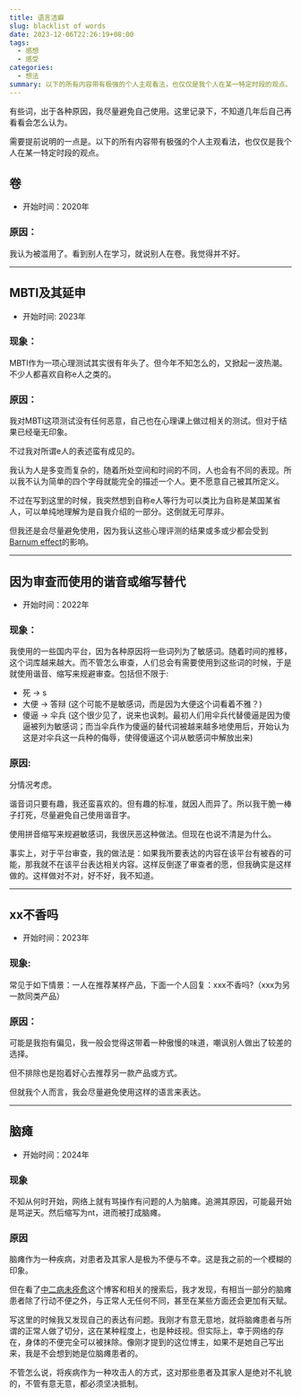 ```yaml
---
title: 语言洁癖
slug: blacklist of words
date: 2023-12-06T22:26:19+08:00
tags:
  - 感想
  - 感受
categories:
  - 想法
summary: 以下的所有内容带有极强的个人主观看法，也仅仅是我个人在某一特定时段的观点。
---
```

有些词，出于各种原因，我尽量避免自己使用。这里记录下，不知道几年后自己再看看会怎么认为。

需要提前说明的一点是。以下的所有内容带有极强的个人主观看法，也仅仅是我个人在某一特定时段的观点。

## 卷
- 开始时间：2020年

### 原因：
我认为被滥用了。看到别人在学习，就说别人在卷。我觉得并不好。

---

## MBTI及其延申
- 开始时间: 2023年

### 现象：
MBTI作为一项心理测试其实很有年头了。但今年不知怎么的，又掀起一波热潮。不少人都喜欢自称e人之类的。

### 原因：
我对MBTI这项测试没有任何恶意，自己也在心理课上做过相关的测试。但对于结果已经毫无印象。

不过我对所谓e人的表述蛮有成见的。

我认为人是多变而复杂的，随着所处空间和时间的不同，人也会有不同的表现。所以我不认为简单的四个字母就能完全的描述一个人。更不愿意自己被其所定义。

不过在写到这里的时候，我突然想到自称e人等行为可以类比为自称是某国某省人，可以单纯地理解为是自我介绍的一部分。这倒就无可厚非。

但我还是会尽量避免使用，因为我认这些心理评测的结果或多或少都会受到[Barnum effect](https://en.wikipedia.org/wiki/Barnum_effect)的影响。

---

## 因为审查而使用的谐音或缩写替代
- 开始时间：2022年

### 现象：
我使用的一些国内平台，因为各种原因将一些词列为了敏感词。随着时间的推移，这个词库越来越大。而不管怎么审查，人们总会有需要使用到这些词的时候，于是就使用谐音、缩写来规避审查。包括但不限于:
  - 死 -> s 
  - 大便 -> 答辩 (这个可能不是敏感词，而是因为大便这个词看着不雅？)
  - 傻逼 -> 伞兵 (这个很少见了，说来也讽刺。最初人们用伞兵代替傻逼是因为傻逼被列为敏感词；而当伞兵作为傻逼的替代词被越来越多地使用后，开始认为这是对伞兵这一兵种的侮辱，使得傻逼这个词从敏感词中解放出来)

### 原因: 
分情况考虑。

谐音词只要有趣，我还蛮喜欢的。但有趣的标准，就因人而异了。所以我干脆一棒子打死，尽量避免自己使用谐音字。

使用拼音缩写来规避敏感词，我很厌恶这种做法。但现在也说不清是为什么。

事实上，对于平台审查，我的做法是：如果我所要表达的内容在该平台有被吞的可能，那我就不在该平台表达相关内容。这样反倒遂了审查者的愿，但我确实是这样做的。这样做对不对，好不好，我不知道。

---

## xx不香吗
- 开始时间：2023年 

### 现象:
常见于如下情景：一人在推荐某样产品，下面一个人回复：xxx不香吗?（xxx为另一款同类产品）

### 原因：
可能是我抱有偏见，我一般会觉得这带着一种傲慢的味道，嘲讽别人做出了较差的选择。

但不排除也是抱着好心去推荐另一款产品或方式。

但就我个人而言，我会尽量避免使用这样的语言来表达。

---

## 脑瘫
- 开始时间：2024年

### 现象
不知从何时开始，网络上就有骂操作有问题的人为脑瘫。追溯其原因，可能最开始是骂逆天。然后缩写为nt，进而被打成脑瘫。

### 原因
脑瘫作为一种疾病，对患者及其家人是极为不便与不幸。这是我之前的一个模糊的印象。

但在看了[中二病未痊愈](https://blogatlarge.com/wx/)这个博客和相关的搜索后，我才发现，有相当一部分的脑瘫患者除了行动不便之外，与正常人无任何不同，甚至在某些方面还会更加有天赋。

写这里的时候我又发现自己的表达有问题。我刚才有意无意地，就将脑瘫患者与所谓的正常人做了切分，这在某种程度上，也是种歧视。但实际上，幸于网络的存在，身体的不便完全可以被抹除。像刚才提到的这位博主，如果不是她自己写出来，我是不会想到她是位脑瘫患者的。

不管怎么说，将疾病作为一种攻击人的方式，这对那些患者及其家人是绝对不礼貌的，不管有意无意，都必须坚决抵制。

